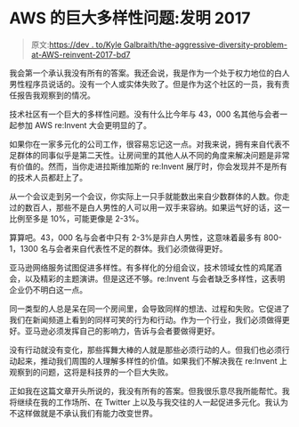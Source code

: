 # AWS 的巨大多样性问题:发明 2017

> 原文:[https://dev . to/Kyle Galbraith/the-aggressive-diversity-problem-at-AWS-reinvent-2017-bd7](https://dev.to/kylegalbraith/the-enormous-diversity-problem-at-aws-reinvent-2017-bd7)

我会第一个承认我没有所有的答案。我还会说，我是作为一个处于权力地位的白人男性程序员说话的。没有一个人或实体失败了。但是作为这个社区的一员，我有责任报告我观察到的情况。

技术社区有一个巨大的多样性问题。没有什么比今年与 43，000 名其他与会者一起参加 AWS re:Invent 大会更明显的了。

如果你在一家多元化的公司工作，很容易忘记这一点。对我来说，拥有来自代表不足群体的同事似乎是第二天性。让房间里的其他人从不同的角度来解决问题是非常有价值的。然而，当你走进拉斯维加斯的 re:Invent 展厅时，你会发现并不是所有的技术人员都赶上了。

从一个会议走到另一个会议，你实际上一只手就能数出来自少数群体的人数。你走过的数百人，那些不是白人男性的人可以用一双手来容纳。如果运气好的话，这一比例至多是 10%，可能更像是 2-3%。

算算吧。43，000 名与会者中只有 2-3%是非白人男性，这意味着最多有 800-1，1300 名与会者来自代表性不足的群体。我们必须做得更好。

亚马逊网络服务试图促进多样性。有多样化的分组会议，技术领域女性的鸡尾酒会，以及精彩的主题演讲。但是这还不够。re:Invent 与会者缺乏多样性，这表明企业仍不明白这一点。

同一类型的人总是呆在同一个房间里，会导致同样的想法、过程和失败。它促进了我们在新闻频道上看到的同样可笑的行为和行动。作为一个行业，我们必须做得更好。亚马逊必须发挥自己的影响力，告诉与会者要做得更好。

没有行动就没有变化，那些挥舞大棒的人就是那些必须行动的人。但我们也必须行动起来，推动我们周围的人理解多样性的价值。如果我们不解决我在 re:Invent 上观察到的问题，这将是科技界的一个巨大失败。

正如我在这篇文章开头所说的，我没有所有的答案。但我很乐意尽我所能帮忙。我将继续在我的工作场所、在 Twitter 上以及与我交往的人一起促进多元化。我认为不这样做就是不承认我们有能力改变世界。